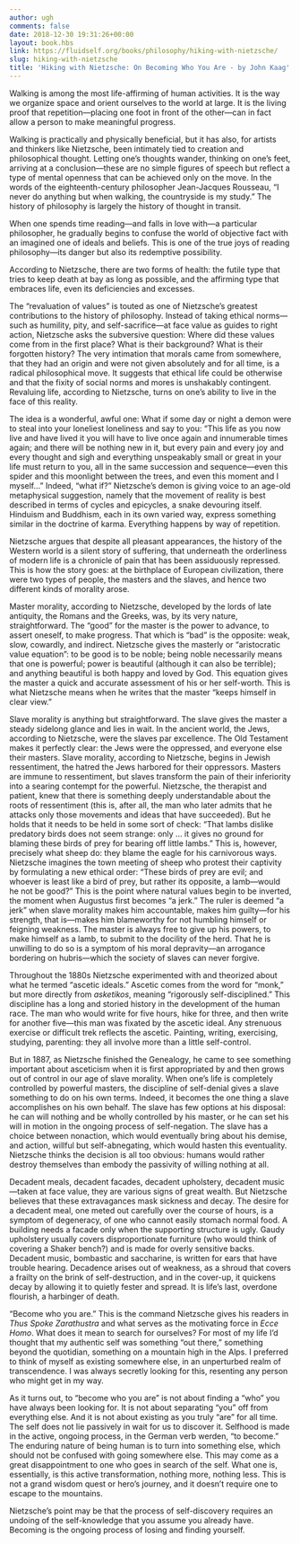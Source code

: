 ```yaml
---
author: ugh
comments: false
date: 2018-12-30 19:31:26+00:00
layout: book.hbs
link: https://fluidself.org/books/philosophy/hiking-with-nietzsche/
slug: hiking-with-nietzsche
title: 'Hiking with Nietzsche: On Becoming Who You Are - by John Kaag'
---
```


Walking is among the most life-affirming of human activities. It is the way we organize space and orient ourselves to the world at large. It is the living proof that repetition—placing one foot in front of the other—can in fact allow a person to make meaningful progress.

Walking is practically and physically beneficial, but it has also, for artists and thinkers like Nietzsche, been intimately tied to creation and philosophical thought. Letting one’s thoughts wander, thinking on one’s feet, arriving at a conclusion—these are no simple figures of speech but reflect a type of mental openness that can be achieved only on the move. In the words of the eighteenth-century philosopher Jean-Jacques Rousseau, “I never do anything but when walking, the countryside is my study.” The history of philosophy is largely the history of thought in transit.

When one spends time reading—and falls in love with—a particular philosopher, he gradually begins to confuse the world of objective fact with an imagined one of ideals and beliefs. This is one of the true joys of reading philosophy—its danger but also its redemptive possibility.

According to Nietzsche, there are two forms of health: the futile type that tries to keep death at bay as long as possible, and the affirming type that embraces life, even its deficiencies and excesses.

The “revaluation of values” is touted as one of Nietzsche’s greatest contributions to the history of philosophy. Instead of taking ethical norms—such as humility, pity, and self-sacrifice—at face value as guides to right action, Nietzsche asks the subversive question: Where did these values come from in the first place? What is their background? What is their forgotten history? The very intimation that morals came from somewhere, that they had an origin and were not given absolutely and for all time, is a radical philosophical move. It suggests that ethical life could be otherwise and that the fixity of social norms and mores is unshakably contingent. Revaluing life, according to Nietzsche, turns on one’s ability to live in the face of this reality.

The idea is a wonderful, awful one: What if some day or night a demon were to steal into your loneliest loneliness and say to you: “This life as you now live and have lived it you will have to live once again and innumerable times again; and there will be nothing new in it, but every pain and every joy and every thought and sigh and everything unspeakably small or great in your life must return to you, all in the same succession and sequence—even this spider and this moonlight between the trees, and even this moment and I myself…” Indeed, “what if?” Nietzsche’s demon is giving voice to an age-old metaphysical suggestion, namely that the movement of reality is best described in terms of cycles and epicycles, a snake devouring itself. Hinduism and Buddhism, each in its own varied way, express something similar in the doctrine of karma. Everything happens by way of repetition.

Nietzsche argues that despite all pleasant appearances, the history of the Western world is a silent story of suffering, that underneath the orderliness of modern life is a chronicle of pain that has been assiduously repressed. This is how the story goes: at the birthplace of European civilization, there were two types of people, the masters and the slaves, and hence two different kinds of morality arose.

Master morality, according to Nietzsche, developed by the lords of late antiquity, the Romans and the Greeks, was, by its very nature, straightforward. The “good” for the master is the power to advance, to assert oneself, to make progress. That which is “bad” is the opposite: weak, slow, cowardly, and indirect. Nietzsche gives the masterly or “aristocratic value equation”: to be good is to be noble; being noble necessarily means that one is powerful; power is beautiful (although it can also be terrible); and anything beautiful is both happy and loved by God. This equation gives the master a quick and accurate assessment of his or her self-worth. This is what Nietzsche means when he writes that the master “keeps himself in clear view.”

Slave morality is anything but straightforward. The slave gives the master a steady sidelong glance and lies in wait. In the ancient world, the Jews, according to Nietzsche, were the slaves par excellence. The Old Testament makes it perfectly clear: the Jews were the oppressed, and everyone else their masters. Slave morality, according to Nietzsche, begins in Jewish ressentiment, the hatred the Jews harbored for their oppressors. Masters are immune to ressentiment, but slaves transform the pain of their inferiority into a searing contempt for the powerful. Nietzsche, the therapist and patient, knew that there is something deeply understandable about the roots of ressentiment (this is, after all, the man who later admits that he attacks only those movements and ideas that have succeeded). But he holds that it needs to be held in some sort of check: “That lambs dislike predatory birds does not seem strange: only … it gives no ground for blaming these birds of prey for bearing off little lambs.” This is, however, precisely what sheep do: they blame the eagle for his carnivorous ways. Nietzsche imagines the town meeting of sheep who protest their captivity by formulating a new ethical order: “These birds of prey are evil; and whoever is least like a bird of prey, but rather its opposite, a lamb—would he not be good?” This is the point where natural values begin to be inverted, the moment when Augustus first becomes “a jerk.” The ruler is deemed “a jerk” when slave morality makes him accountable, makes him guilty—for his strength, that is—makes him blameworthy for not humbling himself or feigning weakness. The master is always free to give up his powers, to make himself as a lamb, to submit to the docility of the herd. That he is unwilling to do so is a symptom of his moral depravity—an arrogance bordering on hubris—which the society of slaves can never forgive.

Throughout the 1880s Nietzsche experimented with and theorized about what he termed “ascetic ideals.” Ascetic comes from the word for “monk,” but more directly from _asketikos_, meaning “rigorously self-disciplined.” This discipline has a long and storied history in the development of the human race. The man who would write for five hours, hike for three, and then write for another five—this man was fixated by the ascetic ideal. Any strenuous exercise or difficult trek reflects the ascetic. Painting, writing, exercising, studying, parenting: they all involve more than a little self-control.

But in 1887, as Nietzsche finished the Genealogy, he came to see something important about asceticism when it is first appropriated by and then grows out of control in our age of slave morality. When one’s life is completely controlled by powerful masters, the discipline of self-denial gives a slave something to do on his own terms. Indeed, it becomes the one thing a slave accomplishes on his own behalf. The slave has few options at his disposal: he can will nothing and be wholly controlled by his master, or he can set his will in motion in the ongoing process of self-negation. The slave has a choice between nonaction, which would eventually bring about his demise, and action, willful but self-abnegating, which would hasten this eventuality. Nietzsche thinks the decision is all too obvious: humans would rather destroy themselves than embody the passivity of willing nothing at all.

Decadent meals, decadent facades, decadent upholstery, decadent music—taken at face value, they are various signs of great wealth. But Nietzsche believes that these extravagances mask sickness and decay. The desire for a decadent meal, one meted out carefully over the course of hours, is a symptom of degeneracy, of one who cannot easily stomach normal food. A building needs a facade only when the supporting structure is ugly. Gaudy upholstery usually covers disproportionate furniture (who would think of covering a Shaker bench?) and is made for overly sensitive backs. Decadent music, bombastic and saccharine, is written for ears that have trouble hearing. Decadence arises out of weakness, as a shroud that covers a frailty on the brink of self-destruction, and in the cover-up, it quickens decay by allowing it to quietly fester and spread. It is life’s last, overdone flourish, a harbinger of death.

“Become who you are.” This is the command Nietzsche gives his readers in _Thus Spoke Zarathustra_ and what serves as the motivating force in _Ecce Homo_. What does it mean to search for ourselves? For most of my life I’d thought that my authentic self was something “out there,” something beyond the quotidian, something on a mountain high in the Alps. I preferred to think of myself as existing somewhere else, in an unperturbed realm of transcendence. I was always secretly looking for this, resenting any person who might get in my way.

As it turns out, to “become who you are” is not about finding a “who” you have always been looking for. It is not about separating “you” off from everything else. And it is not about existing as you truly “are” for all time. The self does not lie passively in wait for us to discover it. Selfhood is made in the active, ongoing process, in the German verb werden, “to become.” The enduring nature of being human is to turn into something else, which should not be confused with going somewhere else. This may come as a great disappointment to one who goes in search of the self. What one is, essentially, is this active transformation, nothing more, nothing less. This is not a grand wisdom quest or hero’s journey, and it doesn’t require one to escape to the mountains.

Nietzsche’s point may be that the process of self-discovery requires an undoing of the self-knowledge that you assume you already have. Becoming is the ongoing process of losing and finding yourself.
